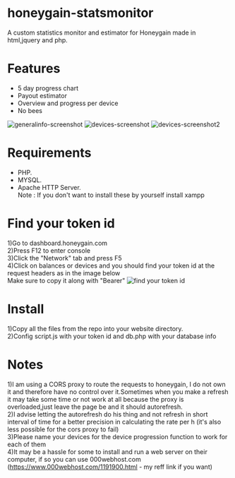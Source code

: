 # honeygain-statsmonitor

A custom statistics monitor and estimator for Honeygain made in html,jquery and php.




# Features

  - 5 day progress chart
  - Payout estimator
  - Overview and progress per device
  - No bees
  
  
![generalinfo-screenshot](https://i.imgur.com/D931bt8.png) 
![devices-screenshot](https://i.imgur.com/OPVfrQQ.png)
![devices-screenshot2](https://i.imgur.com/3DAUY6p.png)

# Requirements

  - PHP.
  - MYSQL.
  - Apache HTTP Server. \
Note : If you don't want to install these by yourself install xampp 

# Find your token id

1)Go to dashboard.honeygain.com \
2)Press F12 to enter console\
3)Click the "Network" tab and press F5\
4)Click on balances or devices and you should find your token id at the request headers as in the image below\
Make sure to copy it along with "Bearer"
![find your token id](https://i.imgur.com/YYOQpQ3.png) 


# Install 

 1)Copy all the files from the repo into your website directory.\
 2)Config script.js with your token id and db.php with your database info 

# Notes

 1)I am using a CORS proxy to route the requests to honeygain, I do not own it and therefore have no control over it.Sometimes when you make a refresh it may take some time or not work at all because the proxy is overloaded,just leave the page be and it should autorefresh. \
 2)I advise letting the autorefresh do his thing and not refresh in short interval of time for a better precision in calculating the rate per h (it's also less possible for the cors proxy to fail) \
 3)Please name your devices for the device progression function to work for each of them \
 4)It may be a hassle for some to install and run a web server on their computer, if so you can use 000webhost.com (https://www.000webhost.com/1191900.html - my reff link if you want) 
